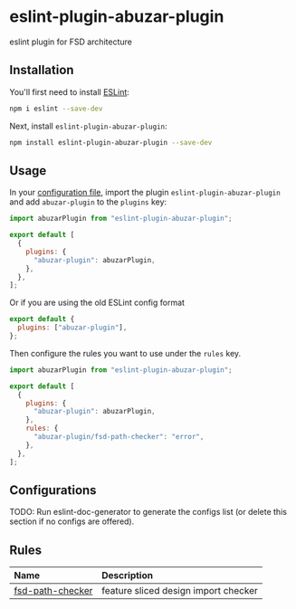 # eslint-plugin-abuzar-plugin

eslint plugin for FSD architecture

## Installation

You'll first need to install [ESLint](https://eslint.org/):

```sh
npm i eslint --save-dev
```

Next, install `eslint-plugin-abuzar-plugin`:

```sh
npm install eslint-plugin-abuzar-plugin --save-dev
```

## Usage

In your [configuration file](https://eslint.org/docs/latest/use/configure/configuration-files#configuration-file), import the plugin `eslint-plugin-abuzar-plugin` and add `abuzar-plugin` to the `plugins` key:

```js
import abuzarPlugin from "eslint-plugin-abuzar-plugin";

export default [
  {
    plugins: {
      "abuzar-plugin": abuzarPlugin,
    },
  },
];
```

Or if you are using the old ESLint config format

```js
export default {
  plugins: ["abuzar-plugin"],
};
```

Then configure the rules you want to use under the `rules` key.

```js
import abuzarPlugin from "eslint-plugin-abuzar-plugin";

export default [
  {
    plugins: {
      "abuzar-plugin": abuzarPlugin,
    },
    rules: {
      "abuzar-plugin/fsd-path-checker": "error",
    },
  },
];
```

## Configurations

<!-- begin auto-generated configs list -->

TODO: Run eslint-doc-generator to generate the configs list (or delete this section if no configs are offered).

<!-- end auto-generated configs list -->

## Rules

<!-- begin auto-generated rules list -->

| Name                                               | Description                          |
| :------------------------------------------------- | :----------------------------------- |
| [fsd-path-checker](docs/rules/fsd-path-checker.md) | feature sliced design import checker |

<!-- end auto-generated rules list -->
